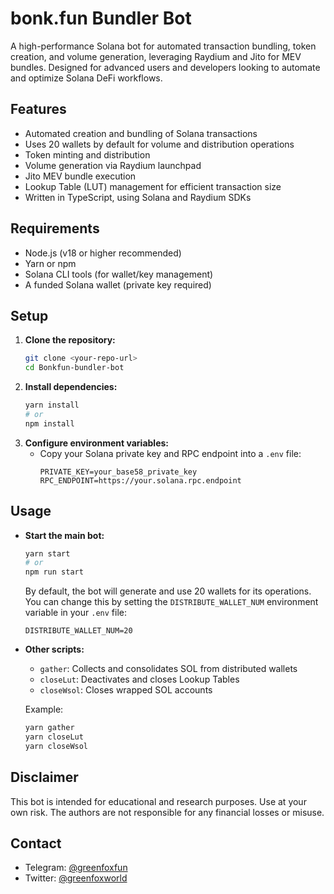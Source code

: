 # bonk.fun Bundler Bot

A high-performance Solana bot for automated transaction bundling, token creation, and volume generation, leveraging Raydium and Jito for MEV bundles. Designed for advanced users and developers looking to automate and optimize Solana DeFi workflows.

## Features
- Automated creation and bundling of Solana transactions
- Uses 20 wallets by default for volume and distribution operations
- Token minting and distribution
- Volume generation via Raydium launchpad
- Jito MEV bundle execution
- Lookup Table (LUT) management for efficient transaction size
- Written in TypeScript, using Solana and Raydium SDKs

## Requirements
- Node.js (v18 or higher recommended)
- Yarn or npm
- Solana CLI tools (for wallet/key management)
- A funded Solana wallet (private key required)

## Setup
1. **Clone the repository:**
   ```bash
   git clone <your-repo-url>
   cd Bonkfun-bundler-bot
   ```
2. **Install dependencies:**
   ```bash
   yarn install
   # or
   npm install
   ```
3. **Configure environment variables:**
   - Copy your Solana private key and RPC endpoint into a `.env` file:
     ```env
     PRIVATE_KEY=your_base58_private_key
     RPC_ENDPOINT=https://your.solana.rpc.endpoint
     ```

## Usage
- **Start the main bot:**
  ```bash
  yarn start
  # or
  npm run start
  ```
  
  By default, the bot will generate and use 20 wallets for its operations. You can change this by setting the `DISTRIBUTE_WALLET_NUM` environment variable in your `.env` file:
  ```env
  DISTRIBUTE_WALLET_NUM=20
  ```
- **Other scripts:**
  - `gather`: Collects and consolidates SOL from distributed wallets
  - `closeLut`: Deactivates and closes Lookup Tables
  - `closeWsol`: Closes wrapped SOL accounts

  Example:
  ```bash
  yarn gather
  yarn closeLut
  yarn closeWsol
  ```

## Disclaimer
This bot is intended for educational and research purposes. Use at your own risk. The authors are not responsible for any financial losses or misuse.

## Contact
- Telegram: [@greenfoxfun](https://t.me/greenfoxfun)
- Twitter: [@greenfoxworld](https://x.com/greenfoxworld)
